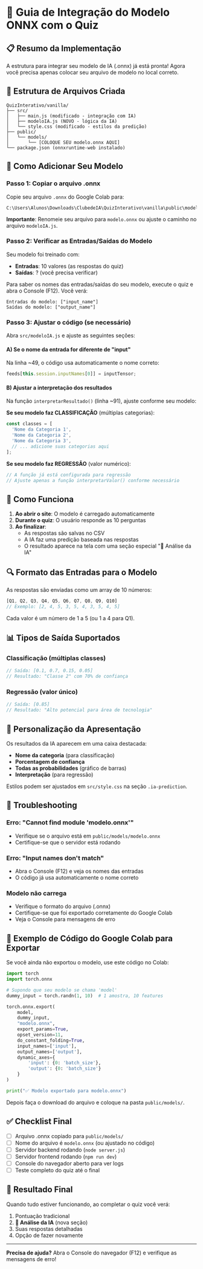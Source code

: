 # 🤖 Guia de Integração do Modelo ONNX com o Quiz

## 📋 Resumo da Implementação

A estrutura para integrar seu modelo de IA (.onnx) já está pronta! Agora você precisa apenas colocar seu arquivo de modelo no local correto.

## 📁 Estrutura de Arquivos Criada

```
QuizInterativo/vanilla/
├── src/
│   ├── main.js (modificado - integração com IA)
│   ├── modeloIA.js (NOVO - lógica da IA)
│   └── style.css (modificado - estilos da predição)
├── public/
│   └── models/
│       └── [COLOQUE SEU modelo.onnx AQUI]
└── package.json (onnxruntime-web instalado)
```

## 🚀 Como Adicionar Seu Modelo

### Passo 1: Copiar o arquivo .onnx

Copie seu arquivo `.onnx` do Google Colab para:
```
C:\Users\Alunos\Downloads\ClubedeIA\QuizInterativo\vanilla\public\models\modelo.onnx
```

**Importante**: Renomeie seu arquivo para `modelo.onnx` ou ajuste o caminho no arquivo `modeloIA.js`.

### Passo 2: Verificar as Entradas/Saídas do Modelo

Seu modelo foi treinado com:
- **Entradas**: 10 valores (as respostas do quiz)
- **Saídas**: ? (você precisa verificar)

Para saber os nomes das entradas/saídas do seu modelo, execute o quiz e abra o Console (F12). Você verá:
```
Entradas do modelo: ["input_name"]
Saídas do modelo: ["output_name"]
```

### Passo 3: Ajustar o código (se necessário)

Abra `src/modeloIA.js` e ajuste as seguintes seções:

#### A) Se o nome da entrada for diferente de "input"
Na linha ~49, o código usa automaticamente o nome correto:
```javascript
feeds[this.session.inputNames[0]] = inputTensor;
```

#### B) Ajustar a interpretação dos resultados

Na função `interpretarResultado()` (linha ~91), ajuste conforme seu modelo:

**Se seu modelo faz CLASSIFICAÇÃO** (múltiplas categorias):
```javascript
const classes = [
  'Nome da Categoria 1',
  'Nome da Categoria 2',
  'Nome da Categoria 3',
  // ... adicione suas categorias aqui
];
```

**Se seu modelo faz REGRESSÃO** (valor numérico):
```javascript
// A função já está configurada para regressão
// Ajuste apenas a função interpretarValor() conforme necessário
```

## 🎯 Como Funciona

1. **Ao abrir o site**: O modelo é carregado automaticamente
2. **Durante o quiz**: O usuário responde as 10 perguntas
3. **Ao finalizar**: 
   - As respostas são salvas no CSV
   - A IA faz uma predição baseada nas respostas
   - O resultado aparece na tela com uma seção especial "🤖 Análise da IA"

## 🔍 Formato das Entradas para o Modelo

As respostas são enviadas como um array de 10 números:
```javascript
[Q1, Q2, Q3, Q4, Q5, Q6, Q7, Q8, Q9, Q10]
// Exemplo: [2, 4, 5, 3, 5, 4, 3, 5, 4, 5]
```

Cada valor é um número de 1 a 5 (ou 1 a 4 para Q1).

## 📊 Tipos de Saída Suportados

### Classificação (múltiplas classes)
```javascript
// Saída: [0.1, 0.7, 0.15, 0.05]
// Resultado: "Classe 2" com 70% de confiança
```

### Regressão (valor único)
```javascript
// Saída: [0.85]
// Resultado: "Alto potencial para área de tecnologia"
```

## 🎨 Personalização da Apresentação

Os resultados da IA aparecem em uma caixa destacada:
- **Nome da categoria** (para classificação)
- **Porcentagem de confiança**
- **Todas as probabilidades** (gráfico de barras)
- **Interpretação** (para regressão)

Estilos podem ser ajustados em `src/style.css` na seção `.ia-prediction`.

## 🐛 Troubleshooting

### Erro: "Cannot find module 'modelo.onnx'"
- Verifique se o arquivo está em `public/models/modelo.onnx`
- Certifique-se que o servidor está rodando

### Erro: "Input names don't match"
- Abra o Console (F12) e veja os nomes das entradas
- O código já usa automaticamente o nome correto

### Modelo não carrega
- Verifique o formato do arquivo (.onnx)
- Certifique-se que foi exportado corretamente do Google Colab
- Veja o Console para mensagens de erro

## 📝 Exemplo de Código do Google Colab para Exportar

Se você ainda não exportou o modelo, use este código no Colab:

```python
import torch
import torch.onnx

# Supondo que seu modelo se chama 'model'
dummy_input = torch.randn(1, 10)  # 1 amostra, 10 features

torch.onnx.export(
    model,
    dummy_input,
    "modelo.onnx",
    export_params=True,
    opset_version=11,
    do_constant_folding=True,
    input_names=['input'],
    output_names=['output'],
    dynamic_axes={
        'input': {0: 'batch_size'},
        'output': {0: 'batch_size'}
    }
)

print("✅ Modelo exportado para modelo.onnx")
```

Depois faça o download do arquivo e coloque na pasta `public/models/`.

## ✅ Checklist Final

- [ ] Arquivo .onnx copiado para `public/models/`
- [ ] Nome do arquivo é `modelo.onnx` (ou ajustado no código)
- [ ] Servidor backend rodando (`node server.js`)
- [ ] Servidor frontend rodando (`npm run dev`)
- [ ] Console do navegador aberto para ver logs
- [ ] Teste completo do quiz até o final

## 🎉 Resultado Final

Quando tudo estiver funcionando, ao completar o quiz você verá:
1. Pontuação tradicional
2. **🤖 Análise da IA** (nova seção)
3. Suas respostas detalhadas
4. Opção de fazer novamente

---

**Precisa de ajuda?** Abra o Console do navegador (F12) e verifique as mensagens de erro!
